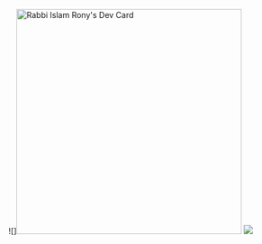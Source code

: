 

![]<a href="https://app.daily.dev/virtualrony"><img src="https://api.daily.dev/devcards/eb2720ee02934b988712ddc91ae1f197.png?r=34i" width="400" alt="Rabbi Islam Rony's Dev Card"/></a>
![](https://komarev.com/ghpvc/?username=virtualRony&color=dc143c)
